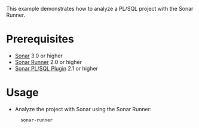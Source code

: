 This example demonstrates how to analyze a PL/SQL project with the Sonar Runner.

Prerequisites
=============
* [Sonar](http://www.sonarsource.org/downloads/) 3.0 or higher
* [Sonar Runner](http://docs.codehaus.org/display/SONAR/Installing+and+Configuring+Sonar+Runner) 2.0 or higher
* [Sonar PL/SQL Plugin](http://www.sonarsource.com/products/plugins/languages/plsql/) 2.1 or higher

Usage
=====
* Analyze the project with Sonar using the Sonar Runner:

        sonar-runner
